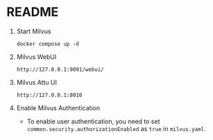 # README

1. Start Milvus

    `docker compose up -d`

2. Milvus WebUI

    `http://127.0.0.1:9091/webui/`

3. Milvus Attu UI

   `http://127.0.0.1:8010`

4. Enable Milvus Authentication

   - To enable user authentication, you need to set `common.security.authorizationEnabled` as `true` in `milvus.yaml`.

